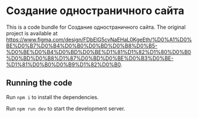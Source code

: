 
  # Создание одностраничного сайта

  This is a code bundle for Создание одностраничного сайта. The original project is available at https://www.figma.com/design/FDbElG5cvNaEHaL0KgeEth/%D0%A1%D0%BE%D0%B7%D0%B4%D0%B0%D0%BD%D0%B8%D0%B5-%D0%BE%D0%B4%D0%BD%D0%BE%D1%81%D1%82%D1%80%D0%B0%D0%BD%D0%B8%D1%87%D0%BD%D0%BE%D0%B3%D0%BE-%D1%81%D0%B0%D0%B9%D1%82%D0%B0.

  ## Running the code

  Run `npm i` to install the dependencies.

  Run `npm run dev` to start the development server.
  